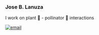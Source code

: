 ### Jose B. Lanuza

I work on plant :blossom: - pollinator :bee: interactions 

  <a href="mailto:barragansljose@gmail.com"><img src="https://img.icons8.com/color/56/000000/gmail.png" alt="email"/></a>
